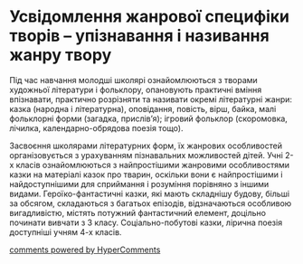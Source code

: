 <div id="hypercomments_widget" class="js-hypercomments-widget invisible"></div>

# Усвідомлення жанрової специфіки творів – упізнавання і називання жанру твору

Під час навчання молодші школярі ознайомлюються з творами художньої літератури і фольклору, опановують практичні вміння впізнавати, практично розрізняти та називати окремі літературні жанри: казка (народна і літературна), оповідання, повість, вірш, байка, малі фольклорні форми (загадка, прислів’я); ігровий фольклор (скоромовка, лічилка, календарно-обрядова поезія тощо).

Засвоєння школярами літературних форм, їх жанрових особливостей організовується з урахуванням пізнавальних можливостей дітей. Учні 2-х класів ознайомлюються з найпростішими жанровими особливостями казки на матеріалі казок про тварин, оскільки вони є найпростішими і найдоступнішими для сприймання і розуміння порівняно з іншими видами. Героїко-фантастичні казки, які мають складнішу будову, більші за обсягом, складаються з багатьох епізодів, відзначаються особливою вигадливістю, містять потужний фантастичний елемент, доцільно починати вивчати з 3 класу. Соціально-побутові казки, лірична поезія доступніші учням 4-х класів. 



<div class="js-hypercomments-container">
<a href="http://hypercomments.com" class="hc-link" title="comments widget">comments powered by HyperComments</a>
</div>